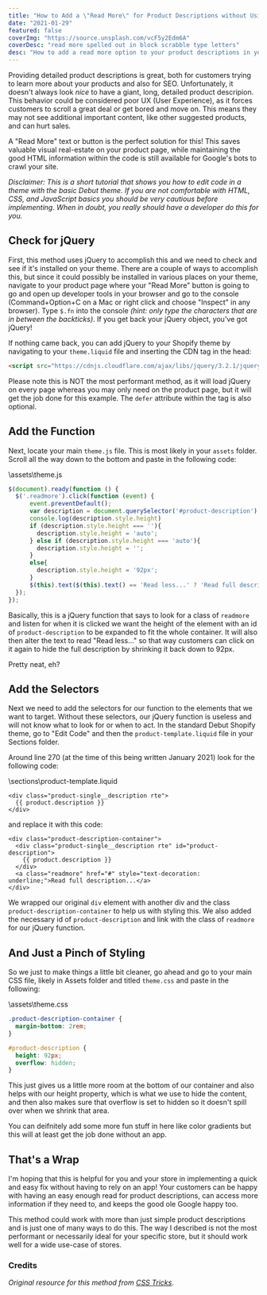 ```yaml
---
title: "How to Add a \"Read More\" for Product Descriptions without Using an App"
date: "2021-01-29"
featured: false
coverImg: "https://source.unsplash.com/vcF5y2Edm6A"
coverDesc: "read more spelled out in block scrabble type letters"
desc: "How to add a read more option to your product descriptions in your Shopify store when they become very long, without using an app."
---
```


Providing detailed product descriptions is great, both for customers trying to learn more about your products and also for SEO. Unfortunately, it doesn't always look _nice_ to have a giant, long, detailed product descripion. This behavior could be considered poor UX (User Experience), as it forces customers to scroll a great deal or get bored and move on. This means they may not see additional important content, like other suggested products, and can hurt sales.

A "Read More" text or button is the perfect solution for this! This saves valuable visual real-estate on your product page, while maintaining the good HTML information within the code is still available for Google's bots to crawl your site. 

_Disclaimer: This is a short tutorial that shows you how to edit code in a theme with the basic Debut theme. If you are not comfortable with HTML, CSS, and JavaScript basics you should be very cautious before implementing. When in doubt, you really should have a developer do this for you._  

## Check for jQuery  

First, this method uses jQuery to accomplish this and we need to check and see if it's installed on your theme. There are a couple of ways to accomplish this, but since it could possibly be installed in various places on your theme, navigate to your product page where your "Read More" button is going to go and open up developer tools in your browser and go to the console (Command+Option+C on a Mac or right click and choose "Inspect" in any browser). Type `$.fn` into the console _(hint: only type the characters that are in between the backticks)_. If you get back your jQuery object, you've got jQuery!  

If nothing came back, you can add jQuery to your Shopify theme by navigating to your `theme.liquid` file and inserting the CDN tag in the head: 

```html
<script src="https://cdnjs.cloudflare.com/ajax/libs/jquery/3.2.1/jquery.min.js" defer></script>
```

Please note this is NOT the most performant method, as it will load jQuery on every page whereas you may only need on the product page, but it will get the job done for this example. The `defer` attribute within the tag is also optional. 

## Add the Function  

Next, locate your main `theme.js` file. This is most likely in your `assets` folder. Scroll all the way down to the bottom and paste in the following code: 

\assets\theme.js  
```javascript
$(document).ready(function () {
  $('.readmore').click(function (event) {
      event.preventDefault();
      var description = document.querySelector('#product-description');
      console.log(description.style.height)
      if (description.style.height === ''){
        description.style.height = 'auto';
      } else if (description.style.height === 'auto'){
        description.style.height = '';
      }
      else{
        description.style.height = '92px';
      }
      $(this).text($(this).text() == 'Read less...' ? 'Read full description...' : 'Read less...');
  });
});
``` 

Basically, this is a jQuery function that says to look for a class of `readmore` and listen for when it is clicked we want the height of the element with an id of `product-description` to be expanded to fit the whole container. It will also then alter the text to read "Read less..." so that way customers can click on it again to hide the full description by shrinking it back down to 92px. 

Pretty neat, eh?

## Add the Selectors  

Next we need to add the selectors for our function to the elements that we want to target. Without these selectors, our jQuery function is useless and will not know what to look for or when to act. In the standard Debut Shopify theme, go to "Edit Code" and then the `product-template.liquid` file in your Sections folder.  

Around line 270 (at the time of this being written January 2021) look for the following code: 

\sections\product-template.liquid
```liquid
<div class="product-single__description rte">
  {{ product.description }}
</div>
```  

and replace it with this code: 

```liquid
<div class="product-description-container">
  <div class="product-single__description rte" id="product-description">
    {{ product.description }}
  </div>
  <a class="readmore" href="#" style="text-decoration: underline;">Read full description...</a>
</div>
```  

We wrapped our original `div` element with another div and the class `product-description-container` to help us with styling this. We also added the necessary id of `product-description` and link with the class of `readmore` for our jQuery function.  

## And Just a Pinch of Styling  

So we just to make things a little bit cleaner, go ahead and go to your main CSS file, likely in Assets folder and titled `theme.css` and paste in the following: 

\assets\theme.css  

```css
.product-description-container {
  margin-bottom: 2rem;
}

#product-description {
  height: 92px;
  overflow: hidden;
}
```

This just gives us a little more room at the bottom of our container and also helps with our height property, which is what we use to hide the content, and then also makes sure that overflow is set to hidden so it doesn't spill over when we shrink that area. 

You can deifnitely add some more fun stuff in here like color gradients but this will at least get the job done without an app.  

## That's a Wrap  

I'm hoping that this is helpful for you and your store in implementing a quick and easy fix without having to rely on an app! Your customers can be happy with having an easy enough read for product descriptions, can access more information if they need to, and keeps the good ole Google happy too.  

This method could work with more than just simple product descriptions and is just one of many ways to do this. The way I described is not the most performant or necessarily ideal for your specific store, but it should work well for a wide use-case of stores. 

### Credits 
_Original resource for this method from <a href="https://css-tricks.com/text-fade-read-more/" target="_blank" rel="noopener">CSS Tricks</a>_.